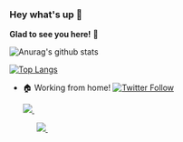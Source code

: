 ### Hey what's up 👋
**Glad to see you here!** :star_struck: 

![Anurag's github stats](https://github-readme-stats.vercel.app/api?username=rkymishra&count_private=true&show_icons=true&theme=tokyonight)

[![Top Langs](https://github-readme-stats.vercel.app/api/top-langs/?username=rkymishra&hide=rich%20text%20format,css,html&layout=compact&langs_count=7)](https://github.com/anuraghazra/github-readme-stats)


- 🏠 Working from home!
[![Twitter Follow](https://img.shields.io/twitter/follow/rkymishra?style=social)](https://twitter.com/rkymishra)
<ul> 
  <a href="https://www.linkedin.com/in/rkymishra/">
    <img src="https://img.shields.io/badge/linkedin-%230077B5.svg?&style=for-the-badge&logo=linkedin&logoColor=white" />
  </a>&nbsp;&nbsp;
</p>
<ul> 
  <a href="https://rkymishra.com/">
    <img src="https://img.shields.io/static/v1?label=Visit&message=Website&color=green" />
  </a>&nbsp;&nbsp;
</p>

